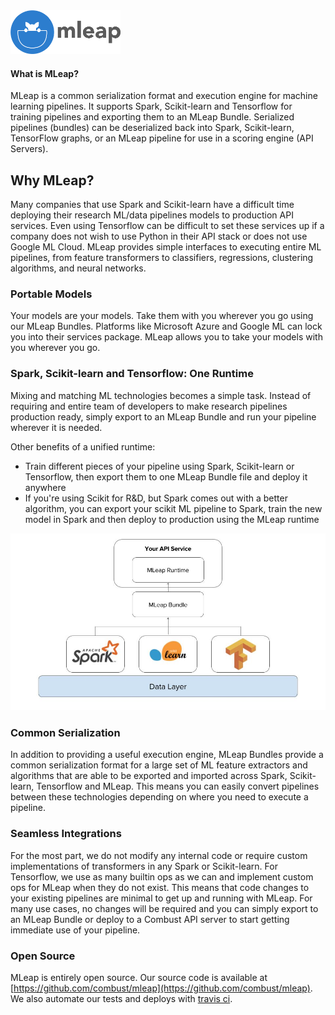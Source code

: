 <img src="assets/images/logo.png" alt="MLeap Logo" width="176" height="70" />

#### What is MLeap?

MLeap is a common serialization format and execution engine for machine learning pipelines. It supports Spark, Scikit-learn and Tensorflow for training pipelines and exporting them to an MLeap Bundle. Serialized pipelines (bundles) can be deserialized back into Spark, Scikit-learn, TensorFlow graphs, or an MLeap pipeline for use in a scoring engine (API Servers).

## Why MLeap?

Many companies that use Spark and Scikit-learn have a difficult time
deploying their research ML/data pipelines models to production API services. Even using Tensorflow
can be difficult to set these services up if a company does not wish to
use Python in their API stack or does not use Google ML Cloud. MLeap
provides simple interfaces to executing entire ML pipelines, from
feature transformers to classifiers, regressions, clustering algorithms,
and neural networks.

### Portable Models

Your models are your models. Take them with you wherever you go using
our MLeap Bundles. Platforms like Microsoft Azure and Google ML can lock
you into their services package. MLeap allows you to take your models
with you wherever you go.

### Spark, Scikit-learn and Tensorflow: One Runtime

Mixing and matching ML technologies becomes a simple task. Instead of requiring
and entire team of developers to make research pipelines production ready,
simply export to an MLeap Bundle and run your pipeline wherever it is
needed.

Other benefits of a unified runtime:
* Train different pieces of your pipeline using Spark,
Scikit-learn or Tensorflow, then export them to one MLeap Bundle file
and deploy it anywhere
* If you're using Scikit for R&D, but Spark comes out with a better algorithm, you can export your scikit ML pipeline to Spark, train the new model in Spark and then deploy to production using the MLeap runtime

<img src="assets/images/single-runtime.jpg" alt="Unified Runtime"/>

### Common Serialization

In addition to providing a useful execution engine, MLeap Bundles
provide a common serialization format for a large set of ML feature
extractors and algorithms that are able to be exported and imported
across Spark, Scikit-learn, Tensorflow and MLeap. This means you can
easily convert pipelines between these technologies depending on where
you need to execute a pipeline.

### Seamless Integrations

For the most part, we do not modify any internal code or require custom
implementations of transformers in any Spark or Scikit-learn. For
Tensorflow, we use as many builtin ops as we can and implement custom
ops for MLeap when they do not exist. This means that code changes to
your existing pipelines are minimal to get up and running with MLeap.
For many use cases, no changes will be required and you can simply
export to an MLeap Bundle or deploy to a Combust API server to start
getting immediate use of your pipeline.

### Open Source

MLeap is entirely open source. Our source code is available at
[https://github.com/combust/mleap](https://github.com/combust/mleap). We also automate
our tests and deploys with [travis ci](https://travis-ci.org/combust/mleap).


